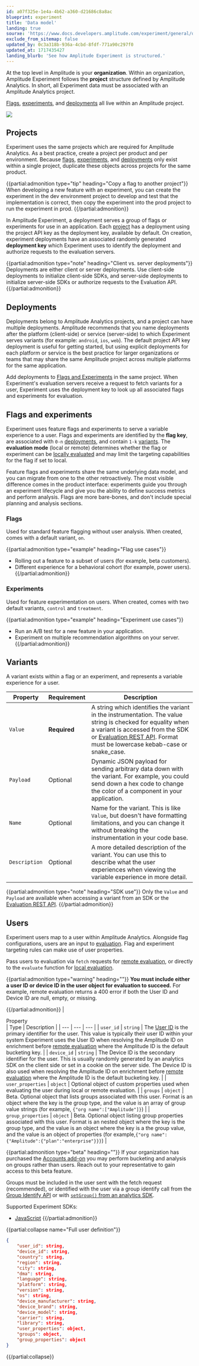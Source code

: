 ```yaml
---
id: a07f325e-1e4a-4b62-a360-d21686c8a8ac
blueprint: experiment
title: 'Data model'
landing: true
sourxe: 'https://www.docs.developers.amplitude.com/experiment/general/data-model/'
exclude_from_sitemap: false
updated_by: 0c3a318b-936a-4cbd-8fdf-771a90c297f0
updated_at: 1717435427
landing_blurb: 'See how Amplitude Experiment is structured.'
---
```

At the top level in Amplitude is your **organization**. Within an organization, Amplitude Experiment follows the **project** structure defined by Amplitude Analytics. In short, all Experiment data must be associated with an Amplitude Analytics project.

[Flags](#flags-and-experiments), [experiments](#flags-and-experiments), and [deployments](#deployments) all live within an Amplitude project.

![](statamic://asset::help_center_conversions::experiment/data-model.drawio.svg)

## Projects

Experiment uses the same projects which are required for Amplitude Analytics. As a best practice, create a project per product and per environment. Because [flags](#flags-and-experiments), [experiments](#flags-and-experiments), and [deployments](#deployments) only exist within a single project, duplicate these objects across projects for the same product.

{{partial:admonition type="tip" heading="Copy a flag to another project"}}
When developing a new feature with an experiment, you can create the experiment in the dev environment project to develop and test that the implementation is correct, then copy the experiment into the prod project to run the experiment in prod.
{{/partial:admonition}}


In Amplitude Experiment, a deployment serves a group of flags or experiments for use in an application. Each [project](#projects) has a deployment using the project API key as the deployment key, available by default. On creation, experiment deployments have an associated randomly generated **deployment key** which Experiment uses to identify the deployment and authorize requests to the evaluation servers.

{{partial:admonition type="note" heading="Client vs. server deployments"}}
Deployments are either client or server deployments. Use client-side deployments to initialize client-side SDKs, and server-side deployments to initialize server-side SDKs or authorize requests to the Evaluation API.
{{/partial:admonition}}

## Deployments

Deployments belong to Amplitude Analytics projects, and a project can have multiple deployments. Amplitude recommends that you name deployments after the platform (client-side) or service (server-side) to which Experiment serves variants (for example: `android`, `ios`, `web`). The default project API key deployment is useful for getting started, but using explicit deployments for each platform or service is the best practice for larger organizations or teams that may share the same Amplitude project across multiple platforms for the same application.

Add deployments to [Flags and Experiments](/docs/feature-experiment/workflow/feature-flag-rollouts#create-a-new-flag) in the same project. When Experiment's evaluation servers receive a request to fetch variants for a user, Experiment uses the deployment key to look up all associated flags and experiments for evaluation.

## Flags and experiments

Experiment uses feature flags and experiments to serve a variable experience to a user. Flags and experiments are identified by the **flag key**, are associated with `0-n` [deployments](#deployments), and contain `1-k` [variants](#variants). The **evaluation mode** (local or remote) determines whether the flag or experiment can be [locally evaluated](/docs/feature-experiment/local-evaluation) and may limit the targeting capabilities for the flag if set to local.

Feature flags and experiments share the same underlying data model, and you can migrate from one to the other retroactively. The most visible difference comes in the product interface: experiments guide you through an experiment lifecycle and give you the ability to define success metrics and perform analysis. Flags are more bare-bones, and don't include special planning and analysis sections.

### Flags

Used for standard feature flagging without user analysis. When created, comes with a default variant, `on`.

{{partial:admonition type="example" heading="Flag use cases"}}
- Rolling out a feature to a subset of users (for example, beta customers).
- Different experience for a behavioral cohort (for example, power users).
{{/partial:admonition}}

### Experiments

Used for feature experimentation on users. When created, comes with two default variants, `control` and `treatment`.

{{partial:admonition type="example" heading="Experiment use cases"}}
- Run an A/B test for a new feature in your application.
- Experiment on multiple recommendation algorithms on your server.
{{/partial:admonition}}

## Variants

A variant exists within a flag or an experiment, and represents a variable experience for a user.

|<div class='med-column'> Property </div>| Requirement | Description |
| --- | --- | --- |
| `Value` | **Required** | A string which identifies the variant in the instrumentation. The value string is checked for equality when a variant is accessed from the SDK or [Evaluation REST API](/docs/apis/experiment/experiment-evaluation-api). Format must be lowercase kebab-case or snake_case. |
| `Payload` | Optional | Dynamic JSON payload for sending arbitrary data down with the variant. For example, you could send down a hex code to change the color of a component in your application. |
| `Name` | Optional | Name for the variant. This is like `Value`, but doesn't have formatting limitations, and you can change it without breaking the instrumentation in your code base.|
| `Description` | Optional | A more detailed description of the variant. You can use this to describe what the user experiences when viewing the variable experience in more detail. |


{{partial:admonition type="note" heading="SDK use"}}
Only the `Value` and `Payload` are available when accessing a variant from an SDK or the [Evaluation REST API](/docs/apis/experiment/experiment-evaluation-api).
{{/partial:admonition}}

## Users

Experiment users map to a user within Amplitude Analytics. Alongside flag configurations, users are an input to [evaluation](/docs/feature-experiment/implementation). Flag and experiment targeting rules can make use of user properties.

Pass users to evaluation via `fetch` requests for [remote evaluation](/docs/feature-experiment/remote-evaluation), or directly to the `evaluate` function for [local evaluation](/docs/feature-experiment/local-evaluation).

{{partial:admonition type="warning" heading=""}}
**You must include either a user ID or device ID in the user object for evaluation to succeed.** For example, remote evaluation returns a 400 error if both the User ID and Device ID are null, empty, or missing.

{{/partial:admonition}}
| <div class='med-big-column'> Property </div> | Type | Description |
| --- | --- | --- |
| `user_id` | `string` | The [User ID](https://help.amplitude.com/hc/en-us/articles/206404628-Step-2-Identifying-your-users#h_533ee533-f04d-49d3-873f-5836945f43a6) is the primary identifier for the user. This value is typically their user ID within your system Experiment uses the User ID when resolving the Amplitude ID on enrichment before [remote evaluation](/docs/feature-experiment/remote-evaluation) where the Amplitude ID is the default bucketing key. |
| `device_id` | `string` | The Device ID is the secondary identifier for the user. This is usually randomly generated by an analytics SDK on the client side or set in a cookie on the server side. The Device ID is also used when resolving the Amplitude ID on enrichment before [remote evaluation](/docs/feature-experiment/remote-evaluation) where the Amplitude ID is the default bucketing key. |
| `user_properties` | `object` | Optional object of custom properties used when evaluating the user during local or remote evaluation. |
| `groups` | `object` | Beta. Optional object that lists groups associated with this user. Format is an object where the key is the group type, and the value is an array of group value strings (for example, `{"org name":["Amplitude"]}`)  |
| `group_properties` | `object` | Beta. Optional object listing group properties associated with this user. Format is an nested object where the key is the group type, and the value is an object where the key is a the group value, and the value is an object of properties (for example,`{"org name":{"Amplitude":{"plan":"enterprise"}}}`) |


{{partial:admonition type="beta" heading=""}}
If your organization has purchased the [Accounts add-on](/docs/analytics/account-level-reporting) you may perform bucketing and analysis on groups rather than users. Reach out to your representative to gain access to this beta feature.

Groups must be included in the user sent with the fetch request (recommended), or identified with the user via a group identify call from the [Group Identify API](/docs/apis/analytics/group-identify) or with [`setGroup()` from an analytics SDK](/docs/sdks/analytics/browser/browser-sdk-2#user-groups).

Supported Experiment SDKs:

* [JavaScript](/docs/sdks/experiment-sdks/experiment-javascript#fetch)
{{/partial:admonition}}

{{partial:collapse name="Full user definition"}}
```json
{
    "user_id": string,
    "device_id": string,
    "country": string,
    "region": string,
    "city": string,
    "dma": string,
    "language": string,
    "platform": string,
    "version": string,
    "os": string,
    "device_manufacturer": string,
    "device_brand": string,
    "device_model": string,
    "carrier": string,
    "library": string,
    "user_properties": object,
    "groups": object,
    "group_properties": object
}
```
{{/partial:collapse}}